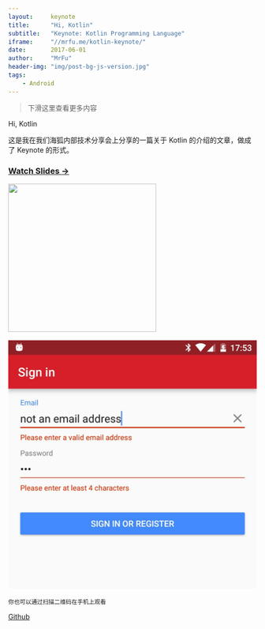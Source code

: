```yaml
---
layout:     keynote
title:      "Hi, Kotlin"
subtitle:   "Keynote: Kotlin Programming Language"
iframe:     "//mrfu.me/kotlin-keynote/"
date:       2017-06-01
author:     "MrFu"
header-img: "img/post-bg-js-version.jpg"
tags:
    - Android
---
```



> 下滑这里查看更多内容

Hi, Kotlin

这是我在我们海狐内部技术分享会上分享的一篇关于 Kotlin 的介绍的文章，做成了 Keynote 的形式。



### [Watch Slides →](//mrfu.me/kotlin-keynote)

<img src="http://mrfu.me/rxjava-keynote/attach/kotlin_qrcode.png" width="300" height="300"/>

![keeping-it-clean](/img/keeping-it-clean.jpeg)



<small class="img-hint">你也可以通过扫描二维码在手机上观看</small>

[Github](https://github.com/MrFuFuFu/kotlin-keynote)

